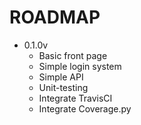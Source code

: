 ROADMAP
===
* 0.1.0v
    - Basic front page
    - Simple login system
    - Simple API
    - Unit-testing
    - Integrate TravisCI
    - Integrate Coverage.py
